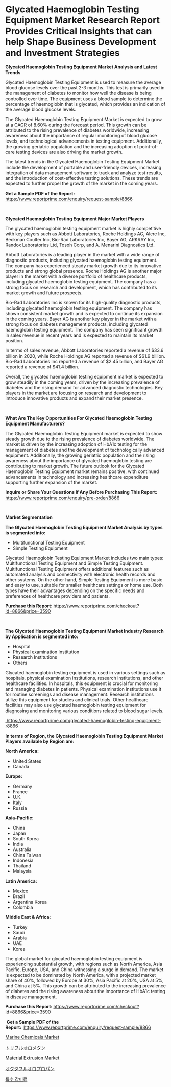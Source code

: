 <p><h1>Glycated Haemoglobin Testing Equipment Market Research Report Provides Critical Insights that can help Shape Business Development and Investment Strategies</h1></p><p><strong>Glycated Haemoglobin Testing Equipment Market Analysis and Latest Trends</strong></p>
<p><p>Glycated Haemoglobin Testing Equipment is used to measure the average blood glucose levels over the past 2-3 months. This test is primarily used in the management of diabetes to monitor how well the disease is being controlled over time. The equipment uses a blood sample to determine the percentage of haemoglobin that is glycated, which provides an indication of the average blood glucose levels.</p><p>The Glycated Haemoglobin Testing Equipment Market is expected to grow at a CAGR of 8.60% during the forecast period. This growth can be attributed to the rising prevalence of diabetes worldwide, increasing awareness about the importance of regular monitoring of blood glucose levels, and technological advancements in testing equipment. Additionally, the growing geriatric population and the increasing adoption of point-of-care testing devices are also driving the market growth.</p><p>The latest trends in the Glycated Haemoglobin Testing Equipment Market include the development of portable and user-friendly devices, increasing integration of data management software to track and analyze test results, and the introduction of cost-effective testing solutions. These trends are expected to further propel the growth of the market in the coming years.</p></p>
<p><strong>Get a Sample PDF of the Report:&nbsp;</strong> <a href="https://www.reportprime.com/enquiry/request-sample/8866">https://www.reportprime.com/enquiry/request-sample/8866</a></p>
<p>&nbsp;</p>
<p><strong>Glycated Haemoglobin Testing Equipment Major Market Players</strong></p>
<p><p>The glycated haemoglobin testing equipment market is highly competitive with key players such as Abbott Laboratories, Roche Holdings AG, Alere Inc, Beckman Coulter Inc, Bio-Rad Laboratories Inc, Bayer AG, ARKRAY Inc, Randox Laboratories Ltd, Tosoh Corp, and A. Menarini Diagnostics Ltd.</p><p>Abbott Laboratories is a leading player in the market with a wide range of diagnostic products, including glycated haemoglobin testing equipment. The company has experienced steady market growth due to its innovative products and strong global presence. Roche Holdings AG is another major player in the market with a diverse portfolio of healthcare products, including glycated haemoglobin testing equipment. The company has a strong focus on research and development, which has contributed to its market growth and future prospects.</p><p>Bio-Rad Laboratories Inc is known for its high-quality diagnostic products, including glycated haemoglobin testing equipment. The company has shown consistent market growth and is expected to continue its expansion in the coming years. Bayer AG is another key player in the market with a strong focus on diabetes management products, including glycated haemoglobin testing equipment. The company has seen significant growth in sales revenue in recent years and is expected to maintain its market position.</p><p>In terms of sales revenue, Abbott Laboratories reported a revenue of $33.6 billion in 2020, while Roche Holdings AG reported a revenue of $61.9 billion. Bio-Rad Laboratories Inc reported a revenue of $2.45 billion, and Bayer AG reported a revenue of $41.4 billion.</p><p>Overall, the glycated haemoglobin testing equipment market is expected to grow steadily in the coming years, driven by the increasing prevalence of diabetes and the rising demand for advanced diagnostic technologies. Key players in the market are focusing on research and development to introduce innovative products and expand their market presence.</p></p>
<p>&nbsp;</p>
<p><strong>What Are The Key Opportunities For Glycated Haemoglobin Testing Equipment Manufacturers?</strong></p>
<p><p>The Glycated Haemoglobin Testing Equipment market is expected to show steady growth due to the rising prevalence of diabetes worldwide. The market is driven by the increasing adoption of HbA1c testing for the management of diabetes and the development of technologically advanced equipment. Additionally, the growing geriatric population and the rising awareness about the importance of glycated haemoglobin testing are contributing to market growth. The future outlook for the Glycated Haemoglobin Testing Equipment market remains positive, with continued advancements in technology and increasing healthcare expenditure supporting further expansion of the market.</p></p>
<p><strong>Inquire or Share Your Questions If Any Before Purchasing This Report:</strong> <a href="https://www.reportprime.com/enquiry/pre-order/8866">https://www.reportprime.com/enquiry/pre-order/8866</a></p>
<p>&nbsp;</p>
<p><strong>Market Segmentation</strong></p>
<p><strong>The Glycated Haemoglobin Testing Equipment Market Analysis by types is segmented into:</strong></p>
<p><ul><li>Multifunctional Testing Equipment</li><li>Simple Testing Equipment</li></ul></p>
<p><p>Glycated Haemoglobin Testing Equipment Market includes two main types: Multifunctional Testing Equipment and Simple Testing Equipment. Multifunctional Testing Equipment offers additional features such as automated analysis and connectivity with electronic health records and other systems. On the other hand, Simple Testing Equipment is more basic and easy to use, suitable for smaller healthcare settings or home use. Both types have their advantages depending on the specific needs and preferences of healthcare providers and patients.</p></p>
<p><strong>Purchase this Report:&nbsp;</strong><a href="https://www.reportprime.com/checkout?id=8866&price=3590">https://www.reportprime.com/checkout?id=8866&price=3590</a></p>
<p>&nbsp;</p>
<p><strong>The Glycated Haemoglobin Testing Equipment Market Industry Research by Application is segmented into:</strong></p>
<p><ul><li>Hospital</li><li>Physical examination Institution</li><li>Research Institutions</li><li>Others</li></ul></p>
<p><p>Glycated haemoglobin testing equipment is used in various settings such as hospitals, physical examination institutions, research institutions, and other healthcare facilities. In hospitals, this equipment is crucial for monitoring and managing diabetes in patients. Physical examination institutions use it for routine screenings and disease management. Research institutions utilize this equipment for studies and clinical trials. Other healthcare facilities may also use glycated haemoglobin testing equipment for diagnosing and monitoring various conditions related to blood sugar levels.</p></p>
<p><a href="https://www.reportprime.com/glycated-haemoglobin-testing-equipment-r8866">&nbsp;https://www.reportprime.com/glycated-haemoglobin-testing-equipment-r8866</a></p>
<p><strong>In terms of Region, the Glycated Haemoglobin Testing Equipment Market Players available by Region are:</strong></p>
<p>
    <p> <strong> North America: </strong>
        <ul>
            <li>United States</li>
            <li>Canada</li>
        </ul>
        </p> 
    <p> <strong> Europe: </strong>
        <ul>
            <li>Germany</li>
            <li>France</li>
            <li>U.K.</li>
            <li>Italy</li>
            <li>Russia</li>
        </ul>
        </p> 
    <p> <strong> Asia-Pacific: </strong>
        <ul>
            <li>China</li>
            <li>Japan</li>
            <li>South Korea</li>
            <li>India</li>
            <li>Australia</li>
            <li>China Taiwan</li>
            <li>Indonesia</li>
            <li>Thailand</li>
            <li>Malaysia</li>
        </ul>
        </p> 
    <p> <strong> Latin America: </strong>
        <ul>
            <li>Mexico</li>
            <li>Brazil</li>
            <li>Argentina Korea</li>
            <li>Colombia</li>
        </ul>
        </p> 
    <p> <strong> Middle East & Africa: </strong>
        <ul>
            <li>Turkey</li>
            <li>Saudi</li>
            <li>Arabia</li>
            <li>UAE</li>
            <li>Korea</li>
        </ul>
    </p>
    </p>
<p><p>The global market for glycated haemoglobin testing equipment is experiencing substantial growth, with regions such as North America, Asia Pacific, Europe, USA, and China witnessing a surge in demand. The market is expected to be dominated by North America, with a projected market share of 40%, followed by Europe at 30%, Asia Pacific at 20%, USA at 5%, and China at 5%. This growth can be attributed to the increasing prevalence of diabetes and the rising awareness about the importance of HbA1c testing in disease management.</p></p>
<p><strong>Purchase this Report: </strong><a href="https://www.reportprime.com/checkout?id=8866&price=3590">https://www.reportprime.com/checkout?id=8866&price=3590</a></p>
<p>&nbsp;<strong>Get a Sample PDF of the Report:&nbsp;&nbsp;</strong><a href="https://www.reportprime.com/enquiry/request-sample/8866">https://www.reportprime.com/enquiry/request-sample/8866</a></p>
<p><strong></strong></p>
<p><p><a href="https://issuu.com/reportprime-2/docs/marine-chemicals-market-size-2030.pptx">Marine Chemicals Market</a></p><p><a href="https://github.com/mathieurico66/Market-Research-Report-List-1/blob/main/457546423202.md">トリフルオロメタン</a></p><p><a href="https://issuu.com/reportprime-2/docs/material-extrusion-market-size-2030.pptx">Material Extrusion Market</a></p><p><a href="https://github.com/SarahFahey88/Market-Research-Report-List-1/blob/main/720392023203.md">オクタフルオロプロパン</a></p><p><a href="https://github.com/ZacharyScthmitt4465/Market-Research-Report-List-1/blob/main/366127921159.md">특수 감미료</a></p></p>